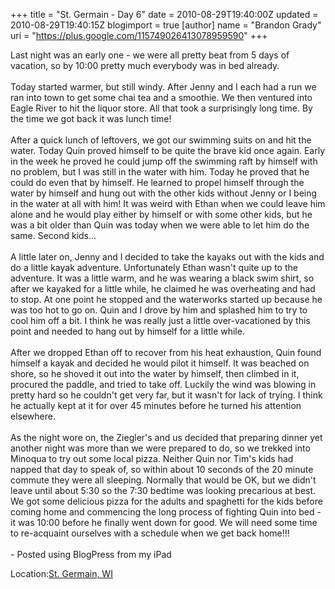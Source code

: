 +++
title = "St. Germain - Day 6"
date = 2010-08-29T19:40:00Z
updated = 2010-08-29T19:40:15Z
blogimport = true 
[author]
	name = "Brandon Grady"
	uri = "https://plus.google.com/115749026413078959590"
+++

Last night was an early one - we were all pretty beat from 5 days of vacation, so by 10:00 pretty much everybody was in bed already.<br /><br />Today started warmer, but still windy.  After Jenny and I each had a run we ran into town to get some chai tea and a smoothie.  We then ventured into Eagle River to hit the liquor store.  All that took a surprisingly long time.  By the time we got back it was lunch time!<br /><br />After a quick lunch of leftovers, we got our swimming suits on and hit the water.  Today Quin proved himself to be quite the brave kid once again.  Early in the week he proved he could jump off the swimming raft by himself with no problem, but I was still in the water with him.  Today he proved that he could do even that by himself.  He learned to propel himself through the water by himself and hung out with the other kids without Jenny or I being in the water at all with him!  It was weird with Ethan when we could leave him alone and he would play either by himself or with some other kids, but he was a bit older than Quin was today when we were able to let him do the same.  Second kids...<br /><br />A little later on, Jenny and I decided to take the kayaks out with the kids and do a little kayak adventure.  Unfortunately Ethan wasn't quite up to the adventure.  It was a little warm, and he was wearing a black swim shirt, so after we kayaked for a little while, he claimed he was overheating and had to stop.  At one point he stopped and the waterworks started up because he was too hot to go on.  Quin and I drove by him and splashed him to try to cool him off a bit.  I think he was really just a little over-vacationed by this point and needed to hang out by himself for a little while.<br /><br />After we dropped Ethan off to recover from his heat exhaustion, Quin found himself a kayak and decided he would pilot it himself.  It was beached on shore, so he shoved it out into the water by himself, then climbed in it, procured the paddle, and tried to take off.  Luckily the wind was blowing in pretty hard so he couldn't get very far, but it wasn't for lack of trying.  I think he actually kept at it for over 45 minutes before he turned his attention elsewhere.<br /><br />As the night wore on, the Ziegler's and us decided that preparing dinner yet another night was more than we were prepared to do, so we trekked into Minoqua to try out some local pizza.  Neither Quin nor Tim's kids had napped that day to speak of, so within about 10 seconds of the 20 minute commute they were all sleeping.  Normally that would be OK, but we didn't leave until about 5:30 so the 7:30 bedtime was looking precarious at best.  We got some delicious pizza for the adults and spaghetti for the kids before coming home and commencing the long process of fighting Quin into bed - it was 10:00 before he finally went down for good.  We will need some time to re-acquaint ourselves with a schedule when we get back home!!!<br /><br />- Posted using BlogPress from my iPad<br /><p class='blogpress_location'>Location:<a href='http://maps.google.com/maps?q=St.%20Germain,%20WI&z=10'>St. Germain, WI</a></p>
